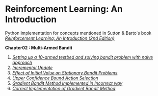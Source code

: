 # Reinforcement Learning: An Introduction

Python implementation for concepts mentioned in  Sutton & Barto's book [*Reinforcement Learning: An Introduction (2nd Edition)*](https://www.amazon.com/dp/0262039249/ref=cm_sw_r_tw_dp_U_x_zShMEb306Z84Q)

**Chapter02 : Multi-Armed Bandit**
1. [*Setting up a 10-armed testbed and solving bandit problem with naive approach*](https://github.com/mahakal001/reinforcement-learning/blob/master/chapter02/10-armed-bandit-part-1.ipynb)
2. [*Incremental Update*](https://github.com/mahakal001/reinforcement-learning/blob/master/chapter02/10-armed-bandit-part-2-Incremental-Implementation.ipynb)
3. [*Effect of Initial Value on Stationary Bandit Problems*](https://github.com/mahakal001/reinforcement-learning/blob/master/chapter02/10-armed-bandit-part-3-Optimistic-Initial-Value.ipynb)
4. [*Upper Confidence Bound Action Selection*](https://github.com/mahakal001/reinforcement-learning/blob/master/chapter02/10-armed-bandit-part-4-Upper-Confidence-Bound.ipynb)
5. [*Gradient Bandit Method Implemented in Incorrect way*](https://github.com/mahakal001/reinforcement-learning/blob/master/chapter02/10-armed-bandit-part-5-gradient-bandit.ipynb)
6. [*Correct Implementation of Gradient Bandit Method*](https://github.com/mahakal001/reinforcement-learning/blob/master/chapter02/10-armed-bandit-part-6-gradient-bandit.ipynb)
